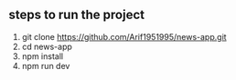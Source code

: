 ## steps to run the project

1. git clone https://github.com/Arif1951995/news-app.git
2. cd news-app
3. npm install
4. npm run dev
